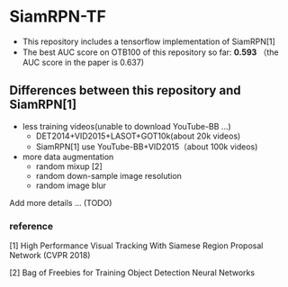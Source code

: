 # SiamRPN-TF

* This repository includes a tensorflow implementation of  SiamRPN[1]
* The best AUC score on OTB100 of this repository so far: **0.593** （the AUC score in the paper is 0.637)



## Differences between this repository and SiamRPN[1]
* less training videos(unable to download YouTube-BB ...)
    * DET2014+VID2015+LASOT+GOT10k(about 20k videos) 
    * SiamRPN[1] use YouTube-BB+VID2015（about 100k videos)
* more data augmentation
    * random mixup [2]
    * random down-sample image resolution
    * random image blur

Add more details ... (TODO)



### reference

[1] High Performance Visual Tracking With Siamese Region Proposal Network (CVPR 2018)

[2] Bag of Freebies for Training Object Detection Neural Networks

